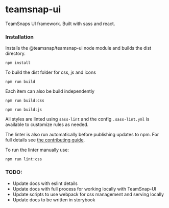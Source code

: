# teamsnap-ui
TeamSnaps UI framework. Built with sass and react.

### Installation

Installs the @teamsnap/teamsnap-ui node module and builds the dist directory.

```
npm install
```

To build the dist folder for css, js and icons 

`npm run build`

Each item can also be build independently 

`npm run build:css`

`npm run build:js`


All styles are linted using `sass-lint` and the config `.sass-lint.yml` is available to customize rules as needed.

The linter is also run automatically before publishing updates to npm. For full details see [the contributing guide](CONTRIBUTING.md).

To run the linter manually use:

```
npm run lint:css
```

### TODO:
+ Update docs with eslint details 
+ Update docs with full process for working locally with TeamSnap-UI
+ Update scripts to use webpack for css management and serving locally
+ Update docs to be written in storybook
